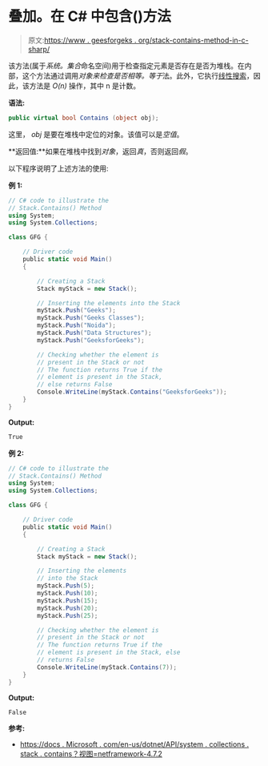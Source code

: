 # 叠加。在 C# 中包含()方法

> 原文:[https://www . geesforgeks . org/stack-contains-method-in-c-sharp/](https://www.geeksforgeeks.org/stack-contains-method-in-c-sharp/)

该方法(属于*系统。集合*命名空间)用于检查指定元素是否存在是否为堆栈。在内部，这个方法通过调用*对象来检查是否相等。等于*法。此外，它执行[线性搜索](https://www.geeksforgeeks.org/linear-search/)，因此，该方法是 *O(n)* 操作，其中 n 是计数。

**语法:**

```cs
public virtual bool Contains (object obj);
```

这里， *obj* 是要在堆栈中定位的对象。该值可以是*空值*。

**返回值:**如果在堆栈中找到*对象*，返回*真*，否则返回*假*。

以下程序说明了上述方法的使用:

**例 1:**

```cs
// C# code to illustrate the
// Stack.Contains() Method
using System;
using System.Collections;

class GFG {

    // Driver code
    public static void Main()
    {

        // Creating a Stack
        Stack myStack = new Stack();

        // Inserting the elements into the Stack
        myStack.Push("Geeks");
        myStack.Push("Geeks Classes");
        myStack.Push("Noida");
        myStack.Push("Data Structures");
        myStack.Push("GeeksforGeeks");

        // Checking whether the element is
        // present in the Stack or not
        // The function returns True if the
        // element is present in the Stack, 
        // else returns False
        Console.WriteLine(myStack.Contains("GeeksforGeeks"));
    }
}
```

**Output:**

```cs
True

```

**例 2:**

```cs
// C# code to illustrate the
// Stack.Contains() Method
using System;
using System.Collections;

class GFG {

    // Driver code
    public static void Main()
    {

        // Creating a Stack
        Stack myStack = new Stack();

        // Inserting the elements 
        // into the Stack
        myStack.Push(5);
        myStack.Push(10);
        myStack.Push(15);
        myStack.Push(20);
        myStack.Push(25);

        // Checking whether the element is
        // present in the Stack or not
        // The function returns True if the
        // element is present in the Stack, else
        // returns False
        Console.WriteLine(myStack.Contains(7));
    }
}
```

**Output:**

```cs
False

```

**参考:**

*   [https://docs . Microsoft . com/en-us/dotnet/API/system . collections . stack . contains？视图=netframework-4.7.2](https://docs.microsoft.com/en-us/dotnet/api/system.collections.stack.contains?view=netframework-4.7.2)